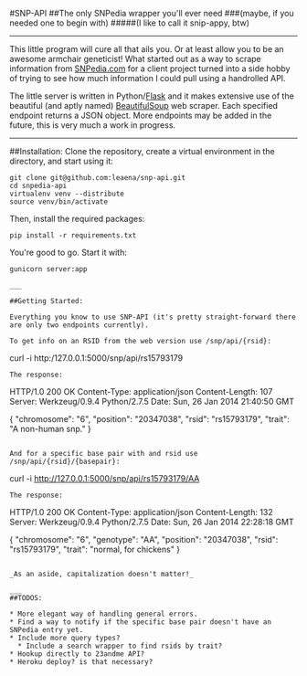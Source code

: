 #SNP-API
##The only SNPedia wrapper you'll ever need
###(maybe, if you needed one to begin with)
#####(I like to call it snip-appy, btw)
___
This little program will cure all that ails you. Or at least allow you to be an awesome armchair geneticist! What started out as a way to scrape information from [SNPedia.com](http://snpedia.com/) for a client project turned into a side hobby of trying to see how much information I could pull using a handrolled API.

The little server is written in Python/[Flask](http://flask.pocoo.org/) and it makes extensive use of the beautiful (and aptly named) [BeautifulSoup](http://www.crummy.com/software/BeautifulSoup/) web scraper. Each specified endpoint returns a JSON object. More endpoints may be added in the future, this is very much a work in progress.
___

##Installation:
Clone the repository, create a virtual environment in the directory, and start using it:
```
git clone git@github.com:leaena/snp-api.git
cd snpedia-api
virtualenv venv --distribute
source venv/bin/activate
```

Then, install the required packages:
```
pip install -r requirements.txt
```

You're good to go. Start it with:
```
gunicorn server:app

___

##Getting Started:

Everything you know to use SNP-API (it's pretty straight-forward there are only two endpoints currently).

To get info on an RSID from the web version use /snp/api/{rsid}:
```
curl -i http:/127.0.0.1:5000/snp/api/rs15793179
```
The response:
```
HTTP/1.0 200 OK
Content-Type: application/json
Content-Length: 107
Server: Werkzeug/0.9.4 Python/2.7.5
Date: Sun, 26 Jan 2014 21:40:50 GMT

{
  "chromosome": "6",
  "position": "20347038",
  "rsid": "rs15793179",
  "trait": "A non-human snp."
}
```

And for a specific base pair with and rsid use /snp/api/{rsid}/{basepair}:
```
curl -i http://127.0.0.1:5000/snp/api/rs15793179/AA
```
The response:
```
HTTP/1.0 200 OK
Content-Type: application/json
Content-Length: 132
Server: Werkzeug/0.9.4 Python/2.7.5
Date: Sun, 26 Jan 2014 22:28:18 GMT

{
  "chromosome": "6",
  "genotype": "AA",
  "position": "20347038",
  "rsid": "rs15793179",
  "trait": "normal, for chickens"
}
```

_As an aside, capitalization doesn't matter!_

___
##TODOS:

* More elegant way of handling general errors.
* Find a way to notify if the specific base pair doesn't have an SNPedia entry yet.
* Include more query types?
  * Include a search wrapper to find rsids by trait?
* Hookup directly to 23andme API?
* Heroku deploy? is that necessary?